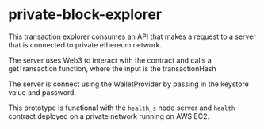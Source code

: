 # private-block-explorer

This transaction explorer consumes an API that makes a request to a server that is connected to private ethereum network.

The server uses Web3 to interact with the contract and calls a getTransaction function, where the input is the transactionHash 

The server is connect using the WalletProvider by passing in the keystore value and password.

This prototype is functional with the `health_s` node server and `health` contract deployed on a private network running on AWS EC2.


